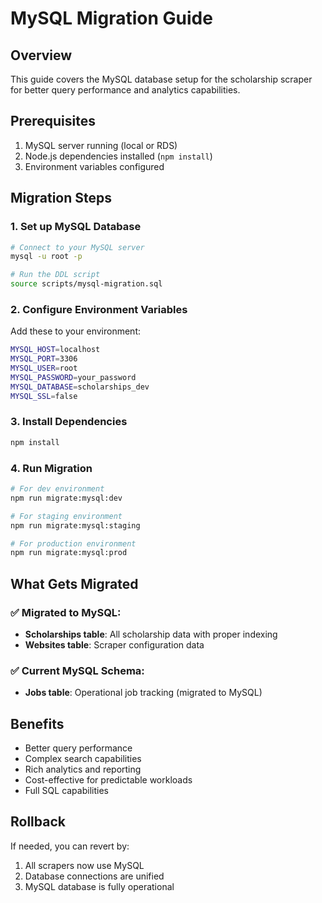 # MySQL Migration Guide

## Overview
This guide covers the MySQL database setup for the scholarship scraper for better query performance and analytics capabilities.

## Prerequisites
1. MySQL server running (local or RDS)
2. Node.js dependencies installed (`npm install`)
3. Environment variables configured

## Migration Steps

### 1. Set up MySQL Database
```bash
# Connect to your MySQL server
mysql -u root -p

# Run the DDL script
source scripts/mysql-migration.sql
```

### 2. Configure Environment Variables
Add these to your environment:
```bash
MYSQL_HOST=localhost
MYSQL_PORT=3306
MYSQL_USER=root
MYSQL_PASSWORD=your_password
MYSQL_DATABASE=scholarships_dev
MYSQL_SSL=false
```

### 3. Install Dependencies
```bash
npm install
```

### 4. Run Migration
```bash
# For dev environment
npm run migrate:mysql:dev

# For staging environment
npm run migrate:mysql:staging

# For production environment
npm run migrate:mysql:prod
```

## What Gets Migrated

### ✅ Migrated to MySQL:
- **Scholarships table**: All scholarship data with proper indexing
- **Websites table**: Scraper configuration data

### ✅ Current MySQL Schema:
- **Jobs table**: Operational job tracking (migrated to MySQL)

## Benefits
- Better query performance
- Complex search capabilities
- Rich analytics and reporting
- Cost-effective for predictable workloads
- Full SQL capabilities

## Rollback
If needed, you can revert by:
1. All scrapers now use MySQL
2. Database connections are unified
3. MySQL database is fully operational 